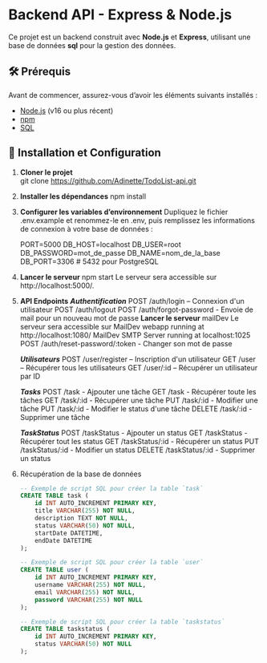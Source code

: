 # Backend API - Express & Node.js

Ce projet est un backend construit avec **Node.js** et **Express**, utilisant une base de données **sql** pour la gestion des données.

## 🛠️ Prérequis

Avant de commencer, assurez-vous d’avoir les éléments suivants installés :

- [Node.js](https://nodejs.org/) (v16 ou plus récent)
- [npm](https://www.npmjs.com/)
-  [SQL](https://www.mysql.com/)

## 🚀 Installation et Configuration

1. **Cloner le projet**  
   git clone https://github.com/Adinette/TodoList-api.git

2. **Installer les dépendances**
    npm install

3. **Configurer les variables d’environnement**
    Dupliquez le fichier .env.example et renommez-le en .env, puis remplissez les informations de connexion à votre base de données :

    PORT=5000
    DB_HOST=localhost
    DB_USER=root
    DB_PASSWORD=mot_de_passe
    DB_NAME=nom_de_la_base
    DB_PORT=3306  # 5432 pour PostgreSQL

4. **Lancer le serveur**
    npm start
    Le serveur sera accessible sur http://localhost:5000/.

5. **API Endpoints**
    ***Authentification***
    POST /auth/login – Connexion d'un utilisateur
    POST /auth/logout
    POST /auth/forgot-password - Envoie de mail pour un nouveau mot de passe
    **Lancer le serveur**
    mailDev
    Le serveur sera accessible sur 
    MailDev webapp running at http://localhost:1080/
    MailDev SMTP Server running at localhost:1025
    POST /auth/reset-password/:token - Changer son mot de passe

    ***Utilisateurs***
    POST /user/register – Inscription d'un utilisateur
    GET /user – Récupérer tous les utilisateurs
    GET /user/:id – Récupérer un utilisateur par ID

    ***Tasks***
    POST /task - Ajpouter une tâche
    GET /task - Récupérer toute les tâches
    GET /task/:id - Récupérer une tâche
    PUT /task/:id - Modifier une tâche
    PUT /task/:id - Modifier le status d'une tâche
    DELETE /task/:id - Supprimer une tâche

     ***TaskStatus***
    POST /taskStatus - Ajpouter un status
    GET /taskStatus - Récupérer tout les status
    GET /taskStatus/:id - Récupérer un status
    PUT /taskStatus/:id - Modifier un status
    DELETE /taskStatus/:id - Supprimer un status

6.  Récupération de la base de données
    ```sql
    -- Exemple de script SQL pour créer la table `task`
    CREATE TABLE task (
        id INT AUTO_INCREMENT PRIMARY KEY,
        title VARCHAR(255) NOT NULL,
        description TEXT NOT NULL,
        status VARCHAR(50) NOT NULL,
        startDate DATETIME,
        endDate DATETIME
    );

    -- Exemple de script SQL pour créer la table `user`
    CREATE TABLE user (
        id INT AUTO_INCREMENT PRIMARY KEY,
        username VARCHAR(255) NOT NULL,
        email VARCHAR(255) NOT NULL,
        password VARCHAR(255) NOT NULL
    );

    -- Exemple de script SQL pour créer la table `taskstatus`
    CREATE TABLE taskstatus (
        id INT AUTO_INCREMENT PRIMARY KEY,
        status VARCHAR(50) NOT NULL
    );

